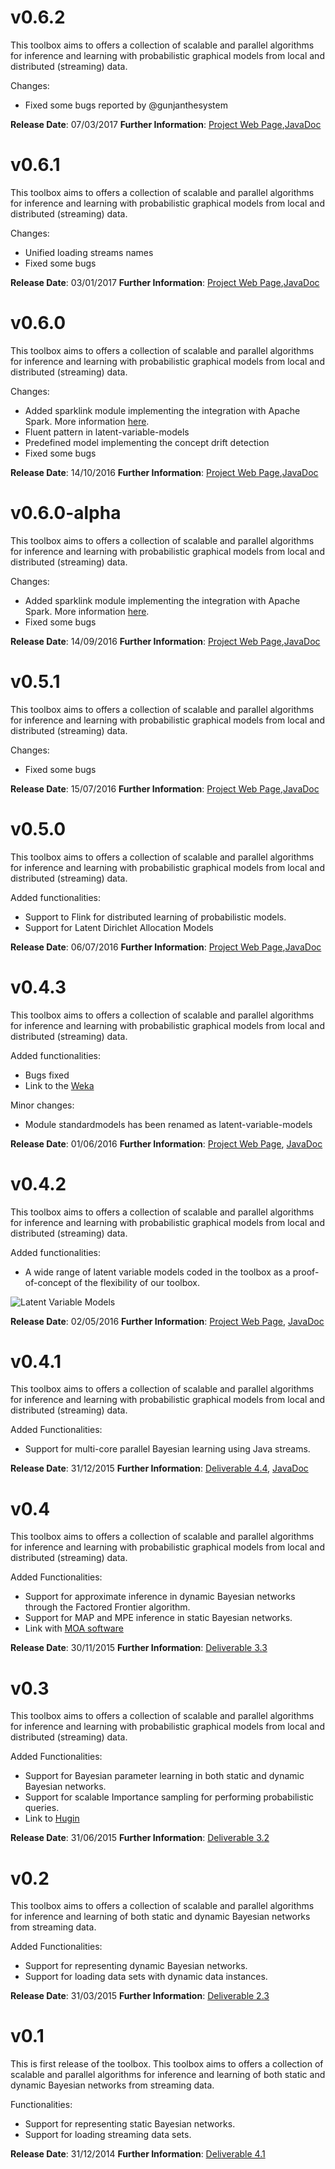 v0.6.2
============
This toolbox aims to offers a collection of scalable and parallel algorithms for inference and learning with probabilistic graphical models from local and distributed (streaming) data.

Changes:
- Fixed some bugs reported by @gunjanthesystem 


**Release Date**: 07/03/2017
**Further Information**: [Project Web Page](https://www.amidsttoolbox.com/),[JavaDoc](http://javadoc.amidsttoolbox.com/0.6.1/index.html)




v0.6.1
============
This toolbox aims to offers a collection of scalable and parallel algorithms for inference and learning with probabilistic graphical models from local and distributed (streaming) data.

Changes:

- Unified loading streams names
- Fixed some bugs


**Release Date**: 03/01/2017
**Further Information**: [Project Web Page](https://www.amidsttoolbox.com/),[JavaDoc](http://javadoc.amidsttoolbox.com/0.6.1/index.html)





v0.6.0
==================
This toolbox aims to offers a collection of scalable and parallel algorithms for inference and learning with probabilistic graphical models from local and distributed (streaming) data.

Changes:

- Added sparklink module implementing the integration with Apache Spark. More information [here](https://github.com/amidst/toolbox/tree/develop/sparklink).
- Fluent pattern in latent-variable-models
- Predefined model implementing the concept drift detection
- Fixed some bugs


**Release Date**: 14/10/2016
**Further Information**: [Project Web Page](https://www.amidsttoolbox.com/),[JavaDoc](http://javadoc.amidsttoolbox.com/0.6.0/index.html)




v0.6.0-alpha
==================
This toolbox aims to offers a collection of scalable and parallel algorithms for inference and learning with probabilistic graphical models from local and distributed (streaming) data. 

Changes:

- Added sparklink module implementing the integration with Apache Spark. More information [here](https://github.com/amidst/toolbox/tree/develop/sparklink).  
- Fixed some bugs
 
**Release Date**: 14/09/2016
**Further Information**: [Project Web Page](https://www.amidsttoolbox.com/),[JavaDoc](http://javadoc.amidsttoolbox.com/0.6.0-alpha/index.html)


v0.5.1
==================
This toolbox aims to offers a collection of scalable and parallel algorithms for inference and learning with probabilistic graphical models from local and distributed (streaming) data. 

Changes:
- Fixed some bugs
 
**Release Date**: 15/07/2016
**Further Information**: [Project Web Page](https://amidst.github.io/toolbox/),[JavaDoc](http://javadoc.amidsttoolbox.com/0.5.1/index.html)



v0.5.0
==================
This toolbox aims to offers a collection of scalable and parallel algorithms for inference and learning with probabilistic graphical models from local and distributed (streaming) data. 

Added functionalities:
- Support to Flink for distributed learning of probabilistic models. 
- Support for Latent Dirichlet Allocation Models
 
**Release Date**: 06/07/2016
**Further Information**: [Project Web Page](https://amidst.github.io/toolbox/),[JavaDoc](http://javadoc.amidsttoolbox.com/0.5.0/index.html)


v0.4.3
==============
This toolbox aims to offers a collection of scalable and parallel algorithms for inference and learning with probabilistic graphical models from local and distributed (streaming) data. 

Added functionalities:

- Bugs fixed
- Link to the [Weka](http://www.cs.waikato.ac.nz/ml/weka/)

Minor changes: 

- Module standardmodels has been renamed as latent-variable-models 
 
**Release Date**: 01/06/2016
**Further Information**: [Project Web Page](https://amidst.github.io/toolbox/), [JavaDoc](http://javadoc.amidsttoolbox.com/0.4.3/index.html)

v0.4.2
==============
This toolbox aims to offers a collection of scalable and parallel algorithms for inference and learning with probabilistic graphical models from local and distributed (streaming) data. 

Added functionalities:

- A wide range of latent variable models coded in the toolbox as a proof-of-concept of the flexibility of our toolbox.

![Latent Variable Models](http://amidst.github.io/toolbox/docs/web/figs/amidstModels-crop.png)

**Release Date**: 02/05/2016
**Further Information**: [Project Web Page](https://amidst.github.io/toolbox/), [JavaDoc](http://javadoc.amidsttoolbox.com/0.4.2/index.html)


v0.4.1
==============
This toolbox aims to offers a collection of scalable and parallel algorithms for inference and learning with probabilistic graphical models from local and distributed (streaming) data. 

Added Functionalities:
- Support for multi-core parallel Bayesian learning using Java streams.

**Release Date**: 31/12/2015
**Further Information**: [Deliverable 4.4](https://amidst.github.io/toolbox/docs/deliverables/D4.3.pdf), [JavaDoc](http://javadoc.amidsttoolbox.com/0.4.1/index.html)


v0.4
==============
This toolbox aims to offers a collection of scalable and parallel algorithms for inference and learning with probabilistic graphical models from local and distributed (streaming) data. 

Added Functionalities:
- Support for approximate inference in dynamic Bayesian networks through the Factored Frontier algorithm.
- Support for MAP and MPE inference in static Bayesian networks. 
- Link with [MOA software](http://moa.cs.waikato.ac.nz)

**Release Date**: 30/11/2015
**Further Information**: [Deliverable 3.3](https://amidst.github.io/toolbox/docs/deliverables/D3.3.pdf)



v0.3
==============
This toolbox aims to offers a collection of scalable and parallel algorithms for inference and learning with probabilistic graphical models from local and distributed (streaming) data. 

Added Functionalities:
- Support for Bayesian parameter learning in both static and dynamic Bayesian networks.
- Support for scalable Importance sampling for performing probabilistic queries. 
- Link to [Hugin](http://www.hugin.com)


**Release Date**: 31/06/2015
**Further Information**: [Deliverable 3.2](https://amidst.github.io/toolbox/docs/deliverables/D3.2.pdf)


v0.2
==============
This toolbox aims to offers a collection of scalable and parallel algorithms for inference and learning of both static and dynamic Bayesian networks from streaming data. 

Added Functionalities:
- Support for representing dynamic Bayesian networks.
- Support for loading data sets with dynamic data instances.

**Release Date**: 31/03/2015
**Further Information**: [Deliverable 2.3](https://amidst.github.io/toolbox/docs/deliverables/D2.3.pdf)

v0.1
==============
This is first release of the toolbox. This toolbox aims to offers a collection of scalable and parallel algorithms for inference and learning of both static and dynamic Bayesian networks from streaming data. 

Functionalities:

- Support for representing static Bayesian networks.
- Support for loading streaming data sets.

**Release Date**: 31/12/2014
**Further Information**: [Deliverable 4.1](https://amidst.github.io/toolbox/docs/deliverables/D4.1.pdf)
